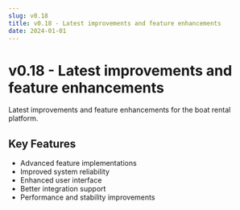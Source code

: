 ```yaml
---
slug: v0.18
title: v0.18 - Latest improvements and feature enhancements
date: 2024-01-01
---
```


# v0.18 - Latest improvements and feature enhancements

Latest improvements and feature enhancements for the boat rental platform.

## Key Features

- Advanced feature implementations
- Improved system reliability
- Enhanced user interface
- Better integration support
- Performance and stability improvements
